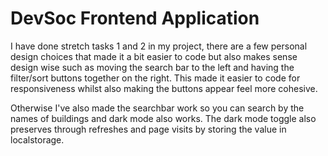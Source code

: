 # DevSoc Frontend Application

I have done stretch tasks 1 and 2 in my project, there are a few personal design choices that made it a bit easier to code but also makes sense design wise such as moving the search bar to the left and having the filter/sort buttons together on the right. This made it easier to code for responsiveness whilst also making the buttons appear feel more cohesive.

Otherwise I've also made the searchbar work so you can search by the names of buildings and dark mode also works. The dark mode toggle also preserves through refreshes and page visits by storing the value in localstorage.


